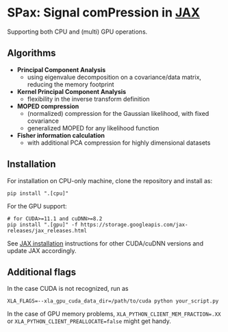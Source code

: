 # SPax: Signal comPression in [JAX](https://github.com/google/jax)
Supporting both CPU and (multi) GPU operations.


## Algorithms
- **Principal Component Analysis**
  - using eigenvalue decomposition on a covariance/data matrix, reducing the memory footprint
- **Kernel Principal Component Analysis**
  - flexibility in the inverse transform definition
- **MOPED compression**
  - (normalized) compression for the Gaussian likelihood, with fixed covariance
  - generalized MOPED for any likelihood function
- **Fisher information calculation**
  - with additional PCA compression for highly dimensional datasets

## Installation
For installation on CPU-only machine, clone the repository and install as:
```
pip install ".[cpu]"
```
For the GPU support:
```
# for CUDA>=11.1 and cuDNN>=8.2
pip install ".[gpu]" -f https://storage.googleapis.com/jax-releases/jax_releases.html 
```
See [JAX installation](https://github.com/google/jax#installation) instructions for other CUDA/cuDNN versions and update JAX accordingly.
## Additional flags
In the case CUDA is not recognized, run as
```
XLA_FLAGS=--xla_gpu_cuda_data_dir=/path/to/cuda python your_script.py
```

In the case of GPU memory problems, `XLA_PYTHON_CLIENT_MEM_FRACTION=.XX` or `XLA_PYTHON_CLIENT_PREALLOCATE=false` might get handy.
